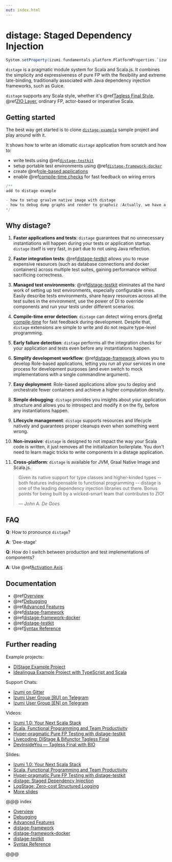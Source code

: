 ```yaml
---
out: index.html
---
```


# distage: Staged Dependency Injection

```scala mdoc:reset:invisible:to-string
System.setProperty(izumi.fundamentals.platform.PlatformProperties.`izumi.app.disable-terminal-colors`.name, "true")
```

`distage` is a pragmatic module system for Scala and Scala.js. It combines the simplicity and expressiveness of pure FP with the flexibility and extreme late-binding, traditionally associated with Java dependency injection frameworks, such as Guice.

`distage` supports any Scala style, whether it's @ref[Tagless Final Style](basics.md#tagless-final-style), @ref[ZIO Layer](basics.md#zio-has-bindings), ordinary FP, actor-based or imperative Scala.

## Getting started

The best way get started is to clone [`distage-example`](https://github.com/7mind/distage-example) sample project and play around with it.

It shows how to write an idiomatic `distage` application from scratch and how to:

- write tests using @ref[`distage-testkit`](distage-testkit.md)
- setup portable test environments using @ref[`distage-framework-docker`](distage-framework-docker.md)
- create @ref[role-based applications](distage-framework.md#roles)
- enable @ref[compile-time checks](distage-framework.md#compile-time-checks) for fast feedback on wiring errors

```scala mdoc:invisible
/**
add to distage-example

- how to setup graalvm native image with distage
- how to debug dump graphs and render to graphviz [Actually, we have a GUI component now, can we show em there???]
*/
```

## Why distage?

1. **Faster applications and tests**:
    `distage` guarantees that no unnecessary instantiations will happen during your tests or application startup. `distage` itself is very fast, in part due to not using Java reflection.

2. **Faster integration tests**:
    @ref[distage-testkit](distage-testkit.md) allows you to reuse expensive resources (such as database connections and docker containers)
    across multiple test suites, gaining performance without sacrificing correctness.

3. **Managed test environments**:
    @ref[distage-testkit](distage-testkit.md) eliminates all the hard work of setting up test environments, especially configurable ones. Easily describe tests environments, share heavy resources across all the test suites in the environment, use the power of DI to override components and run your tests under different scenarios.

4. **Compile-time error detection**:
    `distage` can detect wiring errors @ref[at compile-time](distage-framework.md#compile-time-checks) for fast feedback during development.
    Despite that, `distage` extensions are simple to write and do not require type-level programming.

5. **Early failure detection**:
    `distage` performs all the integration checks for your application and tests even before any instantiations happen.

6. **Simplify development workflow**:
    @ref[distage-framework](distage-framework.md) allows you to develop Role-based applications, letting you run all your services in one process for development purposes (and even switch to mock implementations with a single commandline argument).

7. **Easy deployment**:
    Role-based applications allow you to deploy and orchestrate fewer containers and achieve a higher computation density.

8. **Simple debugging**:
    `distage` provides you insights about your application structure and allows you to introspect and modify it on the fly, before any instantiations happen.

9. **Lifecycle management**:
    `distage` supports resources and lifecycle natively and guarantees proper cleanups even when something went wrong.

10. **Non-invasive**:
    `distage` is designed to not impact the way your Scala code is written, it just removes all the initialization boilerplate.
      You don't need to learn magic tricks to write components in a distage application.

11. **Cross-platform**:
    `distage` is available for JVM, Graal Native Image and Scala.js.

> Given its native support for type classes and higher-kinded types -- both features indispensable to functional programming -- distage is one of the leading dependency injection libraries out there. Bonus points for being built by a wicked-smart team that contributes to ZIO!
>
> — *John A. De Goes*

## FAQ

**Q**: How to pronounce `distage`?

**A**: 'Dee-stage'

**Q**: How do I switch between production and test implementations of components?

**A**: Use @ref[Activation Axis](basics.md#activation-axis)

## Documentation

- @ref[Overview](basics.md)
- @ref[Debugging](debugging.md)
- @ref[Advanced Features](advanced-features.md)
- @ref[distage-framework](distage-framework.md)
- @ref[distage-framework-docker](distage-framework-docker.md)
- @ref[distage-testkit](distage-testkit.md)
- @ref[Syntax Reference](reference.md)

## Further reading

Example projects:

* [DIStage Example Project](https://github.com/7mind/distage-example)
* [Idealingua Example Project with TypeScript and Scala](https://github.com/7mind/idealingua-example)

Support Chats:

* [Izumi on Gitter](https://gitter.im/7mind/izumi)
* [Izumi User Group [RU] on Telegram](https://t.me/izumi_ru)
* [Izumi User Group [EN] on Telegram](https://t.me/izumi_en)

Videos:

* [Izumi 1.0: Your Next Scala Stack](https://www.youtube.com/watch?v=o65sKWnFyk0)
* [Scala, Functional Programming and Team Productivity](https://www.youtube.com/watch?v=QbdeVoL4hBk)
* [Hyper-pragmatic Pure FP Testing with distage-testkit](https://www.youtube.com/watch?v=CzpvjkUukAs)
* [Livecoding: DIStage & Bifunctor Tagless Final](https://www.youtube.com/watch?v=C0srg5T0E4o&t=4971)
* [DevInsideYou — Tagless Final with BIO](https://www.youtube.com/watch?v=ZdGK1uedAE0&t=580s)

Slides:

* [Izumi 1.0: Your Next Scala Stack](https://www.slideshare.net/7mind/izumi-10-your-next-scala-stack)
* [Scala, Functional Programming and Team Productivity](https://www.slideshare.net/7mind/scala-functional-programming-and-team-productivity)
* [Hyper-pragmatic Pure FP Testing with distage-testkit](https://www.slideshare.net/7mind/hyperpragmatic-pure-fp-testing-with-distagetestkit)
* [distage: Staged Dependency Injection](https://www.slideshare.net/7mind/scalaua-distage-staged-dependency-injection)
* [LogStage: Zero-cost Structured Logging](https://www.slideshare.net/7mind/logstage-zerocosttructuredlogging)
* [More slides](https://github.com/7mind/slides)

@@@ index

* [Overview](basics.md)
* [Debugging](debugging.md)
* [Advanced Features](advanced-features.md)
* [distage-framework](distage-framework.md)
* [distage-framework-docker](distage-framework-docker.md)
* [distage-testkit](distage-testkit.md)
* [Syntax Reference](reference.md)

@@@
